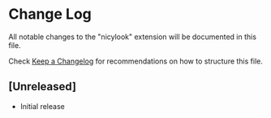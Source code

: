 # Change Log

All notable changes to the "nicylook" extension will be documented in this file.

Check [Keep a Changelog](http://keepachangelog.com/) for recommendations on how to structure this file.

## [Unreleased]

- Initial release
